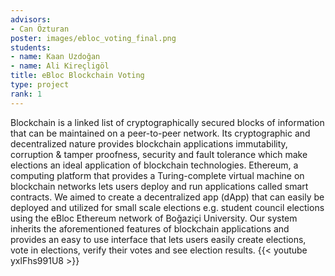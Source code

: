 ```yaml
---
advisors:
- Can Özturan
poster: images/ebloc_voting_final.png
students:
- name: Kaan Uzdoğan
- name: Ali Kireçligöl
title: eBloc Blockchain Voting
type: project
rank: 1
---
```


Blockchain is a linked list of cryptographically secured blocks of information that can be maintained on a peer-to-peer network. Its cryptographic and decentralized nature provides blockchain applications immutability, corruption & tamper proofness, security and fault tolerance which make elections an ideal application of blockchain technologies. Ethereum, a computing platform that provides a Turing-complete virtual machine on blockchain networks lets users deploy and run applications called smart contracts.
We aimed to create a decentralized app (dApp) that can easily be deployed and utilized for small scale elections e.g. student council elections using the eBloc Ethereum network of Boğaziçi University. Our system inherits the aforementioned features of blockchain applications and provides an easy to use interface that lets users easily create elections, vote in elections, verify their votes and see election results.
{{< youtube yxlFhs991U8 >}}